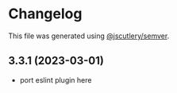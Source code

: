 # Changelog

This file was generated using [@jscutlery/semver](https://github.com/jscutlery/semver).

## 3.3.1 (2023-03-01)

* port eslint plugin here
